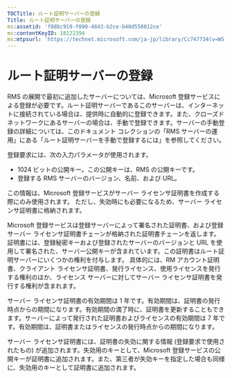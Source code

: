 ```yaml
---
TOCTitle: ルート証明サーバーの登録
Title: ルート証明サーバーの登録
ms:assetid: 'f08bc919-f090-4843-b2ce-b40d558012ce'
ms:contentKeyID: 18122394
ms:mtpsurl: 'https://technet.microsoft.com/ja-jp/library/Cc747734(v=WS.10)'
---
```


ルート証明サーバーの登録
========================

RMS の展開で最初に追加したサーバーについては、Microsoft 登録サービスによる登録が必要です。ルート証明サーバーであるこのサーバーは、インターネットに接続されている場合は、提供時に自動的に登録できます。また、クローズド ネットワークにあるサーバーの場合は、手動で登録できます。サーバーの手動登録の詳細については、このドキュメント コレクションの「RMS サーバーの運用」にある「ルート証明サーバーを手動で登録するには」を参照してください。

登録要求には、次の入力パラメータが使用されます。

-   1024 ビットの公開キー。この公開キーは、RMS の公開キーです。
-   登録する RMS サーバーのバージョン、名前、および URL。

この情報は、Microsoft 登録サービスがサーバー ライセンサ証明書を作成する際にのみ使用されます。 ただし、失効時にも必要になるため、サーバー ライセンサ証明書に格納されます。

Microsoft 登録サービスは登録サーバーによって署名された証明書、および登録サーバー ライセンサ証明書チェーンが格納された証明書チェーンを返します。証明書には、登録秘密キーおよび登録されたサーバーのバージョンと URL を使用して署名された、サーバー公開キーが含まれています。この証明書はルート証明サーバーにいくつかの権利を付与します。 具体的には、RM アカウント証明書、クライアント ライセンサ証明書、発行ライセンス、使用ライセンスを発行する権利のほか、ライセンス サーバーに対してサーバー ライセンサ証明書を発行する権利が含まれます。

サーバー ライセンサ証明書の有効期間は 1 年です。有効期間は、証明書の発行時点からの期間になります。有効期間の満了時に、証明書を更新することもできます。サーバーによって発行された証明書およびライセンスの有効期間は 7 年です。有効期間は、証明書またはライセンスの発行時点からの期間になります。

サーバー ライセンサ証明書には、証明書の失効に関する情報 (登録要求で使用されたもの) が追加されます。失効用のキーとして、Microsoft 登録サービスの公開キーが証明書に追加されます。また、第三者が失効キーを指定した場合も同様に、失効用のキーとして証明書に追加されます。
